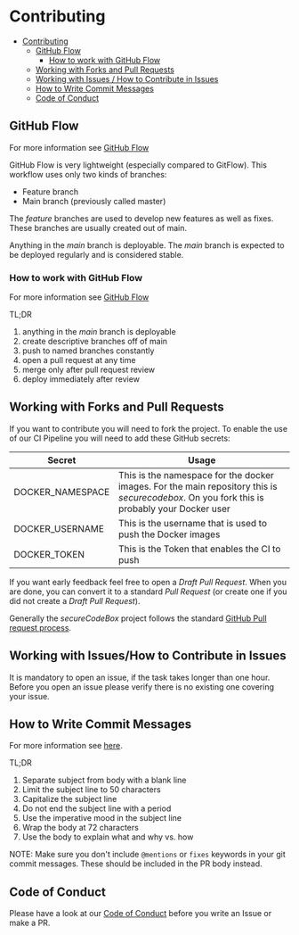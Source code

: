 # Contributing

- [Contributing](#contributing)
  - [GitHub Flow](#github-flow)
    - [How to work with GitHub Flow](#how-to-work-with-github-flow)
  - [Working with Forks and Pull Requests](#working-with-forks-and-pull-requests)
  - [Working with Issues / How to Contribute in Issues](#working-with-issues--how-to-contribute-in-issues)
  - [How to Write Commit Messages](#how-to-write-commit-messages)
  - [Code of Conduct](#code-of-conduct)

## GitHub Flow

For more information see [GitHub Flow](https://githubflow.github.io/)

GitHub Flow is very lightweight (especially compared to GitFlow).
This workflow uses only two kinds of branches:

- Feature branch
- Main branch (previously called master)

The _feature_ branches are used to develop new features as well as fixes.
These branches are usually created out of main.

Anything in the _main_ branch is deployable.
The _main_ branch is expected to be deployed regularly and is considered stable.

### How to work with GitHub Flow

For more information see [GitHub Flow](https://githubflow.github.io/)

TL;DR

1. anything in the _main_ branch is deployable
2. create descriptive branches off of main
3. push to named branches constantly
4. open a pull request at any time
5. merge only after pull request review
6. deploy immediately after review

## Working with Forks and Pull Requests

If you want to contribute you will need to fork the project.
To enable the use of our CI Pipeline you will need to add these GitHub secrets:

| Secret           | Usage |
|------------------|--------|
| DOCKER_NAMESPACE | This is the namespace for the docker images. For the main repository this is *securecodebox*. On you fork this is probably your Docker user |
| DOCKER_USERNAME  | This is the username that is used to push the Docker images |
| DOCKER_TOKEN     | This is the Token that enables the CI to push |

If you want early feedback feel free to open a *Draft Pull Request*.
When you are done, you can convert it to a standard *Pull Request* (or create one if you did not create a *Draft Pull Request*).

Generally the _secureCodeBox_ project follows the standard [GitHub Pull request process](https://docs.github.com/en/github/collaborating-with-issues-and-pull-requests/about-pull-requests).

## Working with Issues/How to Contribute in Issues

It is mandatory to open an issue, if the task takes longer than one hour.
Before you open an issue please verify there is no existing one covering your issue.

## How to Write Commit Messages

For more information see [here](https://chris.beams.io/posts/git-commit/).

TL;DR

1. Separate subject from body with a blank line
2. Limit the subject line to 50 characters
3. Capitalize the subject line
4. Do not end the subject line with a period
5. Use the imperative mood in the subject line
6. Wrap the body at 72 characters
7. Use the body to explain what and why vs. how

NOTE: Make sure you don't include `@mentions` or `fixes` keywords in your git commit messages. These should be included in the PR body instead.

## Code of Conduct

Please have a look at our [Code of Conduct](./CODE_OF_CONDUCT.md) before you write an Issue or make a PR.
